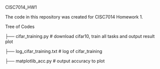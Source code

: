CISC7014_HW1

The code in this repository was created for CISC7014 Homework 1.

Tree of Codes

├── cifar_training.py   # download cifar10, train all tasks and output result plot

├── log_cifar_training.txt  # log of cifar_training

├── matplotlib_acc.py  # output accuracy to plot